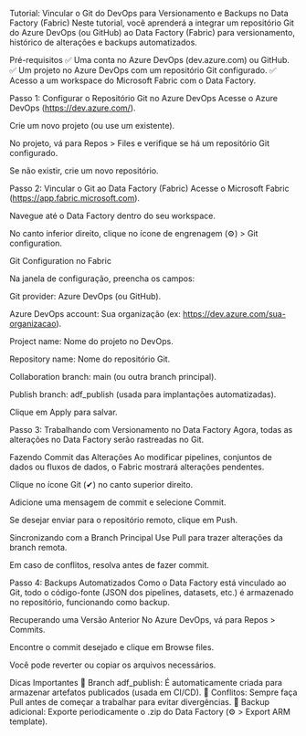 Tutorial: Vincular o Git do DevOps para Versionamento e Backups no Data Factory (Fabric)
Neste tutorial, você aprenderá a integrar um repositório Git do Azure DevOps (ou GitHub) ao Data Factory (Fabric) para versionamento, histórico de alterações e backups automatizados.

Pré-requisitos
✅ Uma conta no Azure DevOps (dev.azure.com) ou GitHub.
✅ Um projeto no Azure DevOps com um repositório Git configurado.
✅ Acesso a um workspace do Microsoft Fabric com o Data Factory.

Passo 1: Configurar o Repositório Git no Azure DevOps
Acesse o Azure DevOps (https://dev.azure.com/).

Crie um novo projeto (ou use um existente).

No projeto, vá para Repos > Files e verifique se há um repositório Git configurado.

Se não existir, crie um novo repositório.

Passo 2: Vincular o Git ao Data Factory (Fabric)
Acesse o Microsoft Fabric (https://app.fabric.microsoft.com).

Navegue até o Data Factory dentro do seu workspace.

No canto inferior direito, clique no ícone de engrenagem (⚙) > Git configuration.

Git Configuration no Fabric

Na janela de configuração, preencha os campos:

Git provider: Azure DevOps (ou GitHub).

Azure DevOps account: Sua organização (ex: https://dev.azure.com/sua-organizacao).

Project name: Nome do projeto no DevOps.

Repository name: Nome do repositório Git.

Collaboration branch: main (ou outra branch principal).

Publish branch: adf_publish (usada para implantações automatizadas).

Clique em Apply para salvar.

Passo 3: Trabalhando com Versionamento no Data Factory
Agora, todas as alterações no Data Factory serão rastreadas no Git.

Fazendo Commit das Alterações
Ao modificar pipelines, conjuntos de dados ou fluxos de dados, o Fabric mostrará alterações pendentes.

Clique no ícone Git (✔) no canto superior direito.

Adicione uma mensagem de commit e selecione Commit.

Se desejar enviar para o repositório remoto, clique em Push.

Sincronizando com a Branch Principal
Use Pull para trazer alterações da branch remota.

Em caso de conflitos, resolva antes de fazer commit.

Passo 4: Backups Automatizados
Como o Data Factory está vinculado ao Git, todo o código-fonte (JSON dos pipelines, datasets, etc.) é armazenado no repositório, funcionando como backup.

Recuperando uma Versão Anterior
No Azure DevOps, vá para Repos > Commits.

Encontre o commit desejado e clique em Browse files.

Você pode reverter ou copiar os arquivos necessários.

Dicas Importantes
🔹 Branch adf_publish: É automaticamente criada para armazenar artefatos publicados (usada em CI/CD).
🔹 Conflitos: Sempre faça Pull antes de começar a trabalhar para evitar divergências.
🔹 Backup adicional: Exporte periodicamente o .zip do Data Factory (⚙ > Export ARM template).
